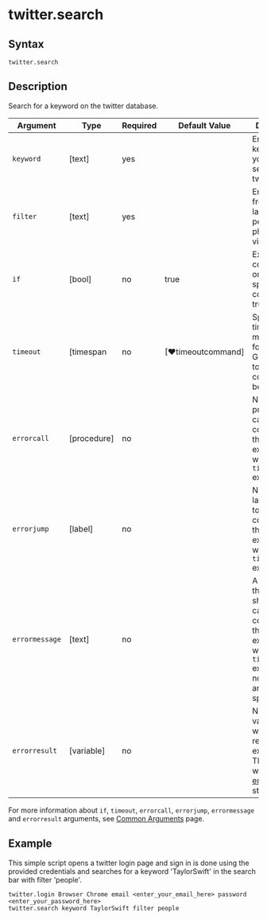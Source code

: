 ﻿# twitter.search

## Syntax

```G1ANT
twitter.search
```

## Description

Search for a keyword on the twitter database.

| Argument         | Type       | Required | Default Value                                               | Description |
| ---------------- | ---------- | -------- | ----------------------------------------------------------- | ----------- |
| `keyword`        | [text]     | yes      |                                                             | Enter the keyword that you want to search in twitter  |
| `filter`         | [text]     | yes      |                                                             | Enter filter from [top, latest, people, photos, videos]   |
| `if`             | [bool]     | no       | true                                                        | Executes the command only if a specified condition is true   |
| `timeout`        | [timespan  | no       | [♥timeoutcommand]                                           | Specifies time in milliseconds for G1ANT.Robot to wait for the command to be executed |
| `errorcall`      | [procedure]| no       |                                                             | Name of a procedure to call when the command throws an exception or when a given `timeout` expires |
| `errorjump`      | [label]    | no       |                                                             | Name of the label to jump to when the command throws an exception or when a given `timeout` expires |
| `errormessage`   | [text]     | no       |                                                             | A message that will be shown in case the command throws an exception or when a given `timeout` expires, and no `errorjump` argument is specified |
| `errorresult`    | [variable] | no       |                                                             | Name of a variable that will store the returned exception. The variable will be of [error](https://manual.g1ant.com/link/G1ANT.Language/G1ANT.Language/Structures/ErrorStructure.md) structure  |

For more information about `if`, `timeout`, `errorcall`, `errorjump`, `errormessage` and `errorresult` arguments, see [Common Arguments](https://manual.g1ant.com/link/G1ANT.Manual/appendices/common-arguments.md) page.

## Example

This simple script opens a twitter login page and sign in is done using the provided credentials and searches for a keyword 'TaylorSwift' in the search bar with filter 'people'.

```G1ANT
twitter.login Browser Chrome email <enter_your_email_here> password <enter_your_password_here>
twitter.search keyword TaylorSwift filter people

```
